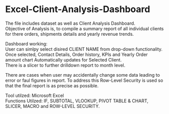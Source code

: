 # Excel-Client-Analysis-Dashboard
The file includes dataset as well as Client Analysis Dashboard.\
Objective of Analysis is, to compile a summary report of all individual clients for there orders, shipments details and yearly revenue trends.

Dashboard working:\
User can simlpy select disired CLIENT NAME from drop-down functionality.\
Once selected,  Contact Details, Order history, KPIs and Yearly Order amount chart Automatically updates for Selected Client.\
There is a slicer to further drilldown report to month level.

There are cases when user may accidentally change some data leading to error or faul figures in report. To address this Row-Level Security is used so that the final report is as precise as possible.

Tool utilzed: Microsoft Excel\
Functions Utilzed: IF, SUBTOTAL, VLOOKUP, PIVOT TABLE & CHART, SLICER, MACRO and ROW-LEVEL SECURITY.
